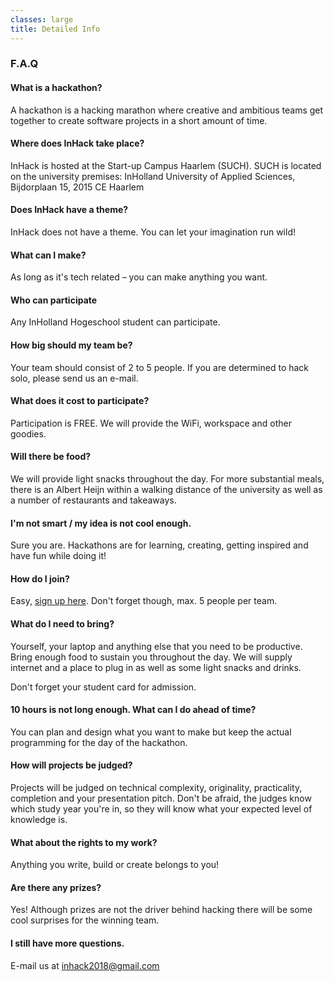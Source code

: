 ```yaml
---
classes: large
title: Detailed Info
---
```


### F.A.Q

<section markdown="1">

#### What is a hackathon?

A hackathon is a hacking marathon where creative and ambitious teams get
together to create software projects in a short amount of time.

#### Where does InHack take place?

InHack is hosted at the Start-up Campus Haarlem (SUCH). SUCH is located on the university premises:
InHolland University of Applied Sciences, Bijdorplaan 15, 2015 CE Haarlem

#### Does InHack have a theme?

InHack does not have a theme. You can let your imagination run wild!

#### What can I make?

As long as it's tech related – you can make anything you want.

#### Who can participate

Any InHolland Hogeschool student can participate.

#### How big should my team be?

Your team should consist of 2 to 5 people. If you are determined to hack solo, please send us an e-mail.

#### What does it cost to participate?

Participation is FREE. We will provide the WiFi, workspace and other goodies.

#### Will there be food?

We will provide light snacks throughout the day. For more substantial meals, there is an Albert Heijn within a walking distance of the university as well as a number of restaurants and takeaways.

#### I'm not smart / my idea is not cool enough.

Sure you are. Hackathons are for learning, creating, getting inspired and
have fun while doing it!



</section>

<section markdown="1">

#### How do I join?

Easy, [sign up here](https://goo.gl/forms/67DeV5SXL0Pl24403). Don't forget though, max. 5 people per team.

#### What do I need to bring?

Yourself, your laptop and anything else that you need to be productive. Bring enough food to sustain you throughout the day. We will supply internet and a place to plug in as well as some light snacks and drinks.

Don't forget your student card for admission.

#### 10 hours is not long enough. What can I do ahead of time?

You can plan and design what you want to make but keep the actual programming
for the day of the hackathon.

#### How will projects be judged?

Projects will be judged on technical complexity, originality, practicality,
completion and your presentation pitch. Don't be afraid, the judges know
which study year you're in, so they will know what your expected level of
knowledge is.

#### What about the rights to my work?

Anything you write, build or create belongs to you!

#### Are there any prizes?

Yes! Although prizes are not the driver behind hacking there will be some cool surprises for the winning team.

#### I still have more questions.

E-mail us at inhack2018@gmail.com

</section>
